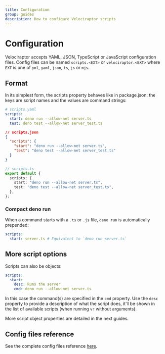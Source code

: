```yaml
---
title: Configuration
group: guides
description: How to configure Velociraptor scripts
---
```

# Configuration

Velociraptor accepts YAML, JSON, TypeScript or JavaScript configuration files. Config files can be named `scripts.<EXT>` or
`velociraptor.<EXT>` where `EXT` is one of `yml`, `yaml`, `json`, `ts`, `js` or `mjs`.

## Format

In its simplest form, the scripts property behaves like in package.json: the keys are script names and the values are
command strings:

```yaml
# scripts.yaml
scripts:
  start: deno run --allow-net server.ts
  test: deno test --allow-net server_test.ts
```

```json
// scripts.json
{
  "scripts": {
    "start": "deno run --allow-net server.ts",
    "test": "deno test --allow-net server_test.ts"
  }
}
```

```ts
// scripts.ts
export default {
  scripts: {
    start: "deno run --allow-net server.ts",
    test: "deno test --allow-net server_test.ts",
  },
};
```

### Compact deno run

When a command starts with a `.ts` or `.js` file, `deno run` is automatically prepended:

```yaml
scripts:
  start: server.ts # Equivalent to `deno run server.ts`
```

## More script options

Scripts can also be objects:

```yaml
scripts:
  start:
    desc: Runs the server
    cmd: deno run --allow-net server.ts
```

In this case the command(s) are specified in the `cmd` property. Use the `desc` property to provide a description of
what the script does, it'll be shown in the list of available scripts (when running `vr` without arguments).

More script object properties are detailed in the next guides.

## Config files reference

See the complete config files reference [here](https://doc.deno.land/https/deno.land/x/velociraptor/src/scripts_config.ts). 
